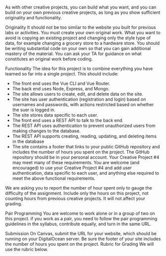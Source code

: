 As with other creative projects, you can build what you want, and you can build on your own previous creative projects, as long as you show sufficient originality and functionality.

Originality
It should not be too similar to the website you built for previous labs or activities. You must create your own original work. What you want to avoid is copying an existing project and changing only the style type of data, for example changing a grocery store to a hardware store. You should be writing substantial code on your own so that you can gain additional mastery of the material. You can ask your TA for guidance on what constitutes an original work before coding.

Functionality
The idea for this project is to combine everything you have learned so far into a single project. This should include:

- The front end uses the Vue CLI and Vue Router.
- The back end uses Node, Express, and Mongo.
- The site allows users to create, edit, and delete data on the site.
- The site has user authentication (registration and login) based on usernames and passwords, with actions restricted based on whether the suer is logged in.
- The site stores data specific to each user.
- The front end uses a REST API to talk to the back end. 
- The REST API uses authentication to prevent unauthorized users from making changes to the database.
- The REST API supports creating, reading, updating, and deleting items in the database 
- The site contains a footer that links to your public GitHub repository and includes the number of hours you spent on the project. The GitHub repository should be in your personal account.
Your Creative Project #4 may meet many of these requirements. You are welcome (and encouraged) to use your Creative Project #4 and add user authentication, data specific to each user, and anything else required to meet the above functional requirements.

We are asking you to report the number of hour spent only to gauge the difficulty of the assignment. Include only the hours on this project, not counting hours from previous creative projects. It will not affect your grading.

Pair Programming
You are welcome to work alone or in a group of two on this project.  if you work as a pair, you need to follow the pair programming guidelines in the syllabus, contribute equally, and turn in the same URL.  

Submission
On Canvas, submit the URL for your website, which should be running on your DigitalOcean server. 
Be sure the footer of your site includes the number of hours you spent on the project.
Rubric for Grading
We will use the rubric below.
